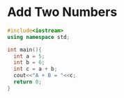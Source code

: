 # Add Two Numbers

```cpp
#include<iostream>
using namespace std;

int main(){
  int a = 5;
  int b = 6;
  int c = a + b;
  cout<<"A + B = "<<c;
  return 0;
}
```
